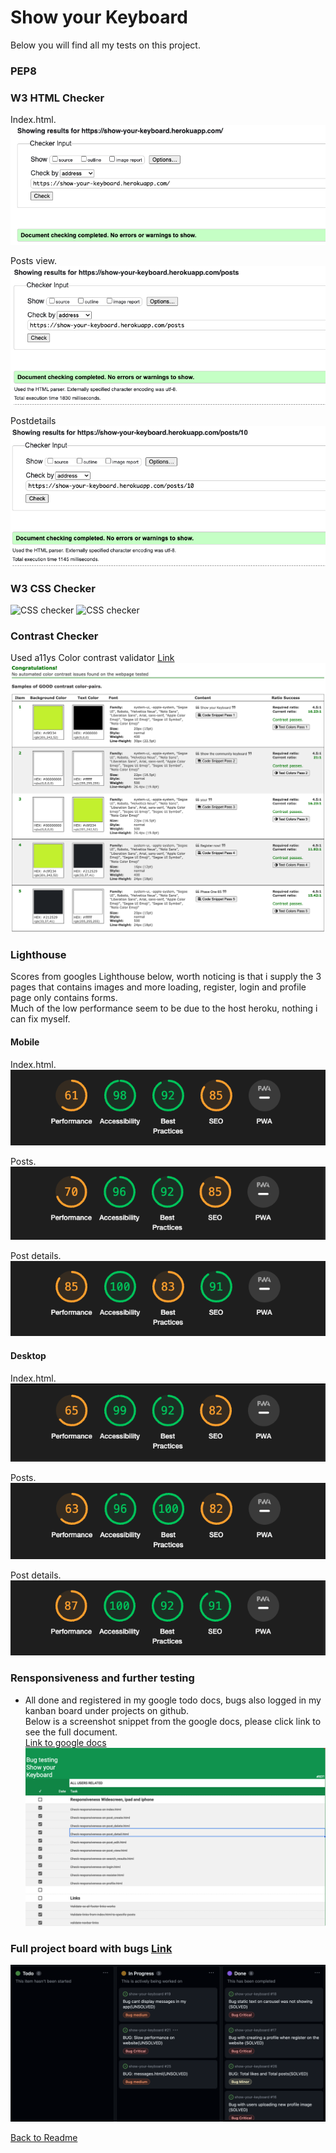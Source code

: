 # Show your Keyboard

Below you will find all my tests on this project.

### PEP8



### W3 HTML Checker
Index.html.    
![Screenshot](./static/images/w3_html_index.png)    

Posts view.        
![Screenshot](./static/images/w3_html_posts.png)

Postdetails   
![Screenshot](./static/images/w3_html_postdetail.png)    


### W3 CSS Checker
![CSS checker](http://jigsaw.w3.org/css-validator/images/vcss)
![CSS checker](http://jigsaw.w3.org/css-validator/images/vcss-blue)


### Contrast Checker
Used a11ys Color contrast validator [Link](https://color.a11y.com)   
![Screenshot](./static/images/contrast-readme.png)

### Lighthouse
Scores from googles Lighthouse below, worth noticing is that i supply the 3 pages that contains 
images and more loading, register, login and profile page only contains forms.   
Much of the low performance seem to be due to the host heroku, nothing i can fix myself. 

#### Mobile
Index.html.    
![Screenshot](./static/images/mobile_lighthouse_index.png)     

Posts.    
![Screenshot](./static/images/mobile_lighthouse_postview.png)    

Post details.     
![Screenshot](./static/images/mobile-lighthouse-postdetail.png)    

#### Desktop
Index.html.     
![Screenshot](./static/images/desktop_lighthouse_index.png)

Posts.   
![Screenshot](./static/images/desktop_lighthouse_posts.png)     

Post details.    
![Screenshot](./static/images/desktop_lighthouse_postdetails.png)    

### Rensponsiveness and further testing

- All done and registered in my google todo docs, bugs also logged in my kanban board under projects on github.   
Below is a screenshot snippet from the google docs, please click link to see the full document.   
[Link to google docs](https://docs.google.com/spreadsheets/d/1s44J9bTQyVY0vnPAtlb3FIwGDRyj-bNHVxq4E8CToME/edit?usp=sharing)    
![Screenshot](./static/images/testing_docs_readme.png)    



### Full project board with bugs [Link](https://github.com/users/andreas-ka/projects/6/views/1)    
![Screenshot](./static/images/kanban_board_bugs.png)  


[Back to Readme](README.md)